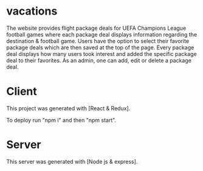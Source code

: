 # vacations

The website provides flight package deals for UEFA Champions League football games where each package deal displays information
regarding the destination & football game.
Users have the option to select their favorite package deals which are then saved at the top of the page.
Every package deal displays how many users took interest and added the specific package deal to their favorites. As an admin, one can add, edit or delete a package deal.

# Client

This project was generated with [React & Redux].

To deploy run "npm i" and then "npm start".

# Server

This server was generated with [Node js & express].


